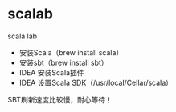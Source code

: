 scalab
======

scala lab


- 安装Scala（brew install scala）
- 安装sbt（brew install sbt）
- IDEA 安装Scala插件
- IDEA 设置Scala SDK（/usr/local/Cellar/scala）



SBT刷新速度比较慢，耐心等待！